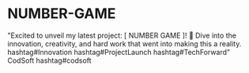 # NUMBER-GAME
"Excited to unveil my latest project: [ NUMBER GAME ]! 🚀 Dive into the innovation, creativity, and hard work that went into making this a reality. hashtag#Innovation hashtag#ProjectLaunch hashtag#TechForward" CodSoft hashtag#codsoft
